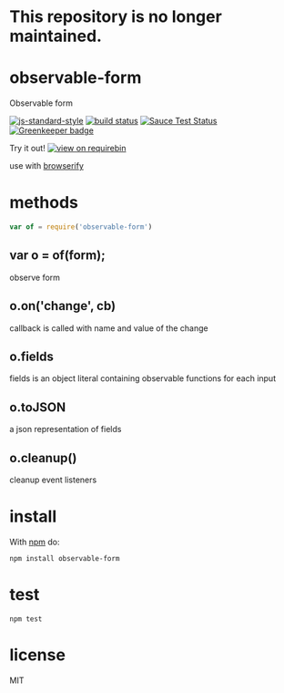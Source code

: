 # This repository is no longer maintained.

# observable-form

Observable form

[![js-standard-style](https://img.shields.io/badge/code_style-standard-brightgreen.svg)](https://github.com/feross/standard)
[![build status](https://secure.travis-ci.org/JamesKyburz/observable-form.svg)](http://travis-ci.org/JamesKyburz/observable-form)
[![Sauce Test Status](https://saucelabs.com/browser-matrix/node-observable-form.svg)](https://saucelabs.com/u/node-observable-form)
[![Greenkeeper badge](https://badges.greenkeeper.io/JamesKyburz/observable-form.svg)](https://greenkeeper.io/)

Try it out! [![view on requirebin](http://requirebin.com/badge.png)](http://requirebin.com/?gist=68acff1a09de5809378d)

use with [browserify](http://browserify.org)

# methods

``` js
var of = require('observable-form')
```

## var o = of(form);

observe form

## o.on('change', cb)

callback is called with name and value of the change

## o.fields

fields is an object literal containing observable functions for each input

## o.toJSON

a json representation of fields

## o.cleanup()

cleanup event listeners

# install

With [npm](https://npmjs.org) do:

```
npm install observable-form
```

# test

```
npm test
```

# license

MIT
